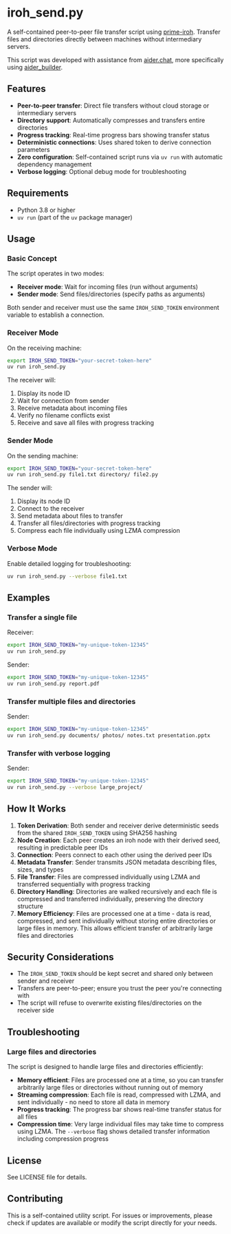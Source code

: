 # iroh_send.py

A self-contained peer-to-peer file transfer script using [prime-iroh](https://github.com/n0-computer/iroh-ffi). Transfer files and directories directly between machines without intermediary servers.

This script was developed with assistance from [aider.chat](https://github.com/Aider-AI/aider/), more specifically using [aider_builder](https://github.com/thiswillbeyourgithub/AiderBuilder).

## Features

- **Peer-to-peer transfer**: Direct file transfers without cloud storage or intermediary servers
- **Directory support**: Automatically compresses and transfers entire directories
- **Progress tracking**: Real-time progress bars showing transfer status
- **Deterministic connections**: Uses shared token to derive connection parameters
- **Zero configuration**: Self-contained script runs via `uv run` with automatic dependency management
- **Verbose logging**: Optional debug mode for troubleshooting

## Requirements

- Python 3.8 or higher
- `uv run` (part of the `uv` package manager)

## Usage

### Basic Concept

The script operates in two modes:
- **Receiver mode**: Wait for incoming files (run without arguments)
- **Sender mode**: Send files/directories (specify paths as arguments)

Both sender and receiver must use the same `IROH_SEND_TOKEN` environment variable to establish a connection.

### Receiver Mode

On the receiving machine:

```bash
export IROH_SEND_TOKEN="your-secret-token-here"
uv run iroh_send.py
```

The receiver will:
1. Display its node ID
2. Wait for connection from sender
3. Receive metadata about incoming files
4. Verify no filename conflicts exist
5. Receive and save all files with progress tracking

### Sender Mode

On the sending machine:

```bash
export IROH_SEND_TOKEN="your-secret-token-here"
uv run iroh_send.py file1.txt directory/ file2.py
```

The sender will:
1. Display its node ID
2. Connect to the receiver
3. Send metadata about files to transfer
4. Transfer all files/directories with progress tracking
5. Compress each file individually using LZMA compression

### Verbose Mode

Enable detailed logging for troubleshooting:

```bash
uv run iroh_send.py --verbose file1.txt
```

## Examples

### Transfer a single file

Receiver:
```bash
export IROH_SEND_TOKEN="my-unique-token-12345"
uv run iroh_send.py
```

Sender:
```bash
export IROH_SEND_TOKEN="my-unique-token-12345"
uv run iroh_send.py report.pdf
```

### Transfer multiple files and directories

Sender:
```bash
export IROH_SEND_TOKEN="my-unique-token-12345"
uv run iroh_send.py documents/ photos/ notes.txt presentation.pptx
```

### Transfer with verbose logging

Sender:
```bash
export IROH_SEND_TOKEN="my-unique-token-12345"
uv run iroh_send.py --verbose large_project/
```

## How It Works

1. **Token Derivation**: Both sender and receiver derive deterministic seeds from the shared `IROH_SEND_TOKEN` using SHA256 hashing
2. **Node Creation**: Each peer creates an iroh node with their derived seed, resulting in predictable peer IDs
3. **Connection**: Peers connect to each other using the derived peer IDs
4. **Metadata Transfer**: Sender transmits JSON metadata describing files, sizes, and types
5. **File Transfer**: Files are compressed individually using LZMA and transferred sequentially with progress tracking
6. **Directory Handling**: Directories are walked recursively and each file is compressed and transferred individually, preserving the directory structure
7. **Memory Efficiency**: Files are processed one at a time - data is read, compressed, and sent individually without storing entire directories or large files in memory. This allows efficient transfer of arbitrarily large files and directories

## Security Considerations

- The `IROH_SEND_TOKEN` should be kept secret and shared only between sender and receiver
- Transfers are peer-to-peer; ensure you trust the peer you're connecting with
- The script will refuse to overwrite existing files/directories on the receiver side

## Troubleshooting

### Large files and directories

The script is designed to handle large files and directories efficiently:

- **Memory efficient**: Files are processed one at a time, so you can transfer arbitrarily large files or directories without running out of memory
- **Streaming compression**: Each file is read, compressed with LZMA, and sent individually - no need to store all data in memory
- **Progress tracking**: The progress bar shows real-time transfer status for all files
- **Compression time**: Very large individual files may take time to compress using LZMA. The `--verbose` flag shows detailed transfer information including compression progress

## License

See LICENSE file for details.

## Contributing

This is a self-contained utility script. For issues or improvements, please check if updates are available or modify the script directly for your needs.
